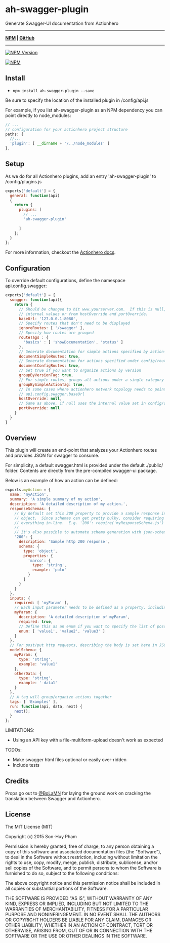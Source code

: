 # ah-swagger-plugin
Generate Swagger-UI documentation from Actionhero

***
**[NPM](https://www.npmjs.com/package/ah-swagger-plugin) | [GitHub](https://github.com/supamii/ah-swagger-plugin)**
***

[![NPM Version](https://nodei.co/npm/ah-swagger-plugin.png?stars=true)](https://nodei.co/npm/ah-swagger-plugin/)

[![NPM](https://nodei.co/npm/ah-swagger-plugin.png?stars=true)](https://nodei.co/npm/ah-swagger-plugin/)

## Install

- `npm install ah-swagger-plugin --save`

Be sure to specify the location of the installed plugin in /config/api.js

For example, if you list ah-swagger-plugin as an NPM dependency you can point directly to node_modules:

```javascript
// ...
// configuration for your actionhero project structure
paths: {
  //... 
  'plugin': [ __dirname + '/../node_modules' ]
},
```

## Setup

As we do for all Actionhero plugins, add an entry 'ah-swagger-plugin' to /config/plugins.js

```javascript
exports['default'] = {
  general: function(api)
  {
    return {
      plugins: [
        // ...
        'ah-swagger-plugin'
        
      ]
    };
  }
};
```

For more information, checkout the [Actionhero docs](http://www.actionherojs.com/docs/core/plugins.html).

## Configuration

To override default configurations, define the namespace api.config.swagger:

```javascript
exports['default'] = { 
  swagger: function(api){
    return {
      // Should be changed to hit www.yourserver.com.  If this is null, defaults to ip:port from
      // internal values or from hostOverride and portOverride.
      baseUrl: '127.0.0.1:8080',
      // Specify routes that don't need to be displayed
      ignoreRoutes: [ '/swagger' ],
      // Specify how routes are grouped
      routeTags : {
        'basics' : [ 'showDocumentation', 'status' ]
      },
      // Generate documentation for simple actions specified by action-name
      documentSimpleRoutes: true,
      // Generate documentation for actions specified under config/routes.js
      documentConfigRoutes: true,
      // Set true if you want to organize actions by version
      groupByVersionTag: true,
      // For simple routes, groups all actions under a single category
      groupBySimpleActionTag: true,
      // In some cases where actionhero network topology needs to point elsewhere.  If null, uses
      // api.config.swagger.baseUrl
      hostOverride: null,
      // Same as above, if null uses the internal value set in config/server/web.js
      portOverride: null
    }
  }
}
```

## Overview
This plugin will create an end-point that analyzes your Actionhero routes and provides JSON for swagger to consume.

For simplicity, a default swagger.html is provided under the default ./public/ folder.  Contents are directly from the pre-compiled swagger-ui package.

Below is an example of how an action can be defined:

```javascript
exports.myAction = {
  name: 'myAction',
  summary: 'A simple summary of my action',
  description: 'A detailed description of my action.',
  responseSchemas: {
    // By default set this 200 property to provide a sample response in the form of a JSON schema
    // object.  Since schemas can get pretty bulky, consider requiring a file instead of having 
    // everything in-line.  E.g. '200': require('myResponseSchema.js')
    // 
    // It's also possible to automate schema generation with json-schema-generator with json-patch.
    '200': {
      description: 'Sample http 200 response',
      schema: {
        type: 'object',
        properties: {
          'marco': {
            type: 'string',
            example: 'polo'
          }
        }
      }
    }
  },
  inputs: {
    required: [ 'myParam' ],
    // Each input parameter needs to be defined as a property, including input parameters for routes.
    myParam: {
      description: 'A detailed description of myParam',
      required: true,
      // Define this as an enum if you want to specify the list of possible values.
      enum: [ 'value1', 'value2', 'value3' ]
    }
  },
  // For post/put http requests, describing the body is set here in JSON schema form.
  modelSchema: {
    myParam: {
      type: 'string',
      example: 'value1'
    },
    otherData: {
      type: 'string',
      example: '-data1'
    }
  },
  // A tag will group/organize actions together
  tags: [ 'Examples' ],
  run: function(api, data, next) {
    next();
  }
};
```

LIMITATIONS:
* Using an API key with a file-multiform-upload doesn't work as expected

TODOs:

* Make swagger html files optional or easily over-ridden
* Include tests

## Credits

Props go out to [@BoLaMN](https://github.com/BoLaMN) for laying the ground work on cracking the translation between Swagger and Actionhero.


## License
The MIT License (MIT)

Copyright (c) 2015 Son-Huy Pham

Permission is hereby granted, free of charge, to any person obtaining a copy
of this software and associated documentation files (the "Software"), to deal
in the Software without restriction, including without limitation the rights
to use, copy, modify, merge, publish, distribute, sublicense, and/or sell
copies of the Software, and to permit persons to whom the Software is
furnished to do so, subject to the following conditions:

The above copyright notice and this permission notice shall be included in all
copies or substantial portions of the Software.

THE SOFTWARE IS PROVIDED "AS IS", WITHOUT WARRANTY OF ANY KIND, EXPRESS OR
IMPLIED, INCLUDING BUT NOT LIMITED TO THE WARRANTIES OF MERCHANTABILITY,
FITNESS FOR A PARTICULAR PURPOSE AND NONINFRINGEMENT. IN NO EVENT SHALL THE
AUTHORS OR COPYRIGHT HOLDERS BE LIABLE FOR ANY CLAIM, DAMAGES OR OTHER
LIABILITY, WHETHER IN AN ACTION OF CONTRACT, TORT OR OTHERWISE, ARISING FROM,
OUT OF OR IN CONNECTION WITH THE SOFTWARE OR THE USE OR OTHER DEALINGS IN THE
SOFTWARE.

